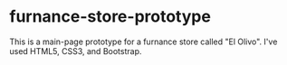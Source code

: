 # furnance-store-prototype
This is a main-page prototype for a furnance store called "El Olivo".
I've used HTML5, CSS3, and Bootstrap.
